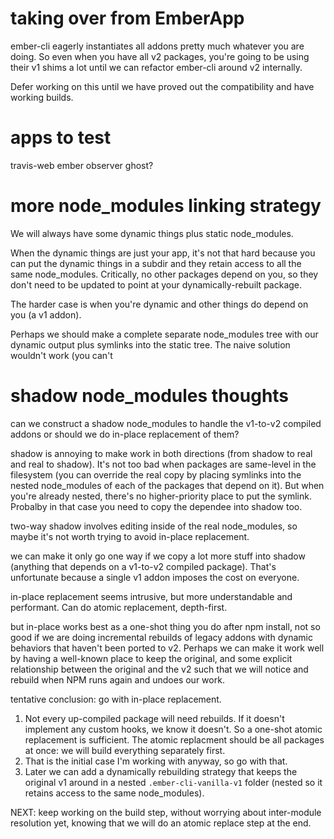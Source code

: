 # taking over from EmberApp

ember-cli eagerly instantiates all addons pretty much whatever you are doing. So even when you have all v2 packages, you're going to be using their v1 shims a lot until we can refactor ember-cli around v2 internally.

Defer working on this until we have proved out the compatibility and have working builds.

# apps to test

travis-web
ember observer
ghost?

# more node_modules linking strategy

We will always have some dynamic things plus static node_modules.

When the dynamic things are just your app, it's not that hard because you can put the dynamic things in a subdir and they retain access to all the same node_modules. Critically, no other packages depend on you, so they don't need to be updated to point at your dynamically-rebuilt package.

The harder case is when you're dynamic and other things do depend on you (a v1 addon).

Perhaps we should make a complete separate node_modules tree with our dynamic output plus symlinks into the static tree. The naive solution wouldn't work (you can't

# shadow node_modules thoughts

can we construct a shadow node_modules to handle the v1-to-v2 compiled addons or should we do in-place replacement of them?

shadow is annoying to make work in both directions (from shadow to real and real to shadow). It's not too bad when packages are same-level in the filesystem (you can override the real copy by placing symlinks into the nested node_modules of each of the packages that depend on it). But when you're already nested, there's no higher-priority place to put the symlink. Probalby in that case you need to copy the dependee into shadow too.

two-way shadow involves editing inside of the real node_modules, so maybe it's not worth trying to avoid in-place replacement.

we can make it only go one way if we copy a lot more stuff into shadow (anything that depends on a v1-to-v2 compiled package). That's unfortunate because a single v1 addon imposes the cost on everyone.

in-place replacement seems intrusive, but more understandable and performant. Can do atomic replacement, depth-first.

but in-place works best as a one-shot thing you do after npm install, not so good if we are doing incremental rebuilds of legacy addons with dynamic behaviors that haven't been ported to v2. Perhaps we can make it work well by having a well-known place to keep the original, and some explicit relationship between the original and the v2 such that we will notice and rebuild when NPM runs again and undoes our work.

tentative conclusion: go with in-place replacement.
  1. Not every up-compiled package will need rebuilds. If it doesn't implement any custom hooks, we know it doesn't. So a one-shot atomic replacement is sufficient. The atomic replacment should be all packages at once: we will build everything separately first.
  2. That is the initial case I'm working with anyway, so go with that.
  3. Later we can add a dynamically rebuilding strategy that keeps the original v1 around in a nested `.ember-cli-vanilla-v1` folder (nested so it retains access to the same node_modules).

NEXT: keep working on the build step, without worrying about inter-module resolution yet, knowing that we will do an atomic replace step at the end.


